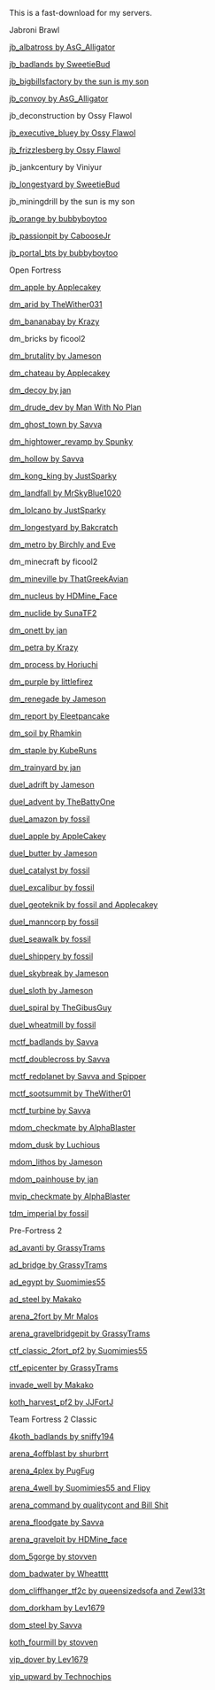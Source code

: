 This is a fast-download for my servers.

Jabroni Brawl

[jb_albatross by AsG_Alligator](https://gamebanana.com/mods/417586)

[jb_badlands by SweetieBud](https://gamebanana.com/mods/413590)

[jb_bigbillsfactory by the sun is my son](https://gamebanana.com/mods/421247)

[jb_convoy by AsG_Alligator](https://gamebanana.com/mods/414094)

jb_deconstruction by Ossy Flawol

[jb_executive_bluey by Ossy Flawol](https://gamebanana.com/mods/417328)

[jb_frizzlesberg by Ossy Flawol](https://gamebanana.com/mods/414670)

jb_jankcentury by Viniyur

[jb_longestyard by SweetieBud](https://gamebanana.com/mods/412299)

jb_miningdrill by the sun is my son

[jb_orange by bubbyboytoo](https://gamebanana.com/mods/411726)

[jb_passionpit by CabooseJr](https://gamebanana.com/mods/411842)

[jb_portal_bts by bubbyboytoo](https://gamebanana.com/mods/412105)

Open Fortress

[dm_apple by Applecakey](https://tf2maps.net/downloads/apple.11921/)

[dm_arid by TheWither031](https://tf2maps.net/downloads/arid.14373/)

[dm_bananabay by Krazy](https://gamebanana.com/mods/308878)

dm_bricks by ficool2

[dm_brutality by Jameson](https://tf2maps.net/downloads/brutality-72h.14314/)

[dm_chateau by Applecakey](https://tf2maps.net/downloads/chateau.12715/)

[dm_decoy by jan](https://gamebanana.com/mods/308687)

[dm_drude_dev by Man With No Plan](https://gamebanana.com/mods/151067)

[dm_ghost_town by Savva](https://gamebanana.com/mods/151098)

[dm_hightower_revamp by Spunky](https://tf2maps.net/downloads/dm_hightower_revamp.9535/)

[dm_hollow by Savva](https://gamebanana.com/mods/151101)

[dm_kong_king by JustSparky](https://gamebanana.com/mods/151104)

[dm_landfall by MrSkyBlue1020](https://tf2maps.net/downloads/landfall-night-of-deathmatch.13115/)

[dm_lolcano by JustSparky](https://gamebanana.com/mods/151105)

[dm_longestyard by Bakcratch](https://gamebanana.com/mods/151072)

[dm_metro by Birchly and Eve](https://gamebanana.com/mods/151073)

dm_minecraft by ficool2

[dm_mineville by ThatGreekAvian](https://gamebanana.com/mods/151074)

[dm_nucleus by HDMine_Face](https://gamebanana.com/mods/151109)

[dm_nuclide by SunaTF2](https://gamebanana.com/mods/151110)

[dm_onett by jan](https://gamebanana.com/mods/405838)

[dm_petra by Krazy](https://gamebanana.com/mods/151077)

[dm_process by Horiuchi](https://gamebanana.com/mods/151111)

[dm_purple by littlefirez](https://gamebanana.com/mods/385024)

[dm_renegade by Jameson](https://tf2maps.net/downloads/renegade.11822/)

[dm_report by Eleetpancake](https://gamebanana.com/mods/151080)

[dm_soil by Rhamkin](https://tf2maps.net/downloads/dm_soil.13093/)

[dm_staple by KubeRuns](https://gamebanana.com/mods/151113)

[dm_trainyard by jan](https://gamebanana.com/mods/313810)

[duel_adrift by Jameson](https://tf2maps.net/downloads/adrift.13046/)

[duel_advent by TheBattyOne](https://tf2maps.net/downloads/advent.14590/)

[duel_amazon by fossil](https://tf2maps.net/downloads/amazon.12811/)

[duel_apple by AppleCakey](https://tf2maps.net/downloads/apple-duel-edit.11926/)

[duel_butter by Jameson](https://tf2maps.net/downloads/butter.14987/)

[duel_catalyst by fossil](https://tf2maps.net/downloads/the-catalyst.12074/)

[duel_excalibur by fossil](https://tf2maps.net/downloads/excalibur.12659/)

[duel_geoteknik by fossil and Applecakey](https://tf2maps.net/downloads/geoteknik.12689/)

[duel_manncorp by fossil](https://tf2maps.net/downloads/mann-corp.13272/)

[duel_seawalk by fossil](https://tf2maps.net/downloads/seawalk.11966/)

[duel_shippery by fossil](https://tf2maps.net/downloads/shippery.12668/)

[duel_skybreak by Jameson](https://tf2maps.net/downloads/skybreak.12766/)

[duel_sloth by Jameson](https://tf2maps.net/downloads/sloth.12710/)

[duel_spiral by TheGibusGuy](https://tf2maps.net/downloads/spiral.12724/)

[duel_wheatmill by fossil](https://tf2maps.net/downloads/wheatmill.12878/)

[mctf_badlands by Savva](https://gamebanana.com/mods/151124)

[mctf_doublecross by Savva](https://gamebanana.com/mods/151125)

[mctf_redplanet by Savva and Spipper](https://gamebanana.com/mods/151129)

[mctf_sootsummit by TheWither01](https://tf2maps.net/downloads/mctf-soot-summit.15037/)

[mctf_turbine by Savva](https://gamebanana.com/mods/151130)

[mdom_checkmate by AlphaBlaster](https://tf2maps.net/downloads/checkmate-merc-dom.14600/)

[mdom_dusk by Luchious](https://gamebanana.com/mods/404848)

[mdom_lithos by Jameson](https://tf2maps.net/downloads/lithos.15035/)

[mdom_painhouse by jan](https://tf2maps.net/downloads/mdom-painhouse.14616/)

[mvip_checkmate by AlphaBlaster](https://tf2maps.net/downloads/checkmate-merc-vip.14595/)

[tdm_imperial by fossil](https://tf2maps.net/downloads/imperial.11859/)

Pre-Fortress 2

[ad_avanti by GrassyTrams](https://gamebanana.com/mods/416430)

[ad_bridge by GrassyTrams](https://gamebanana.com/mods/421431)

[ad_egypt by Suomimies55](https://gamebanana.com/mods/413826)

[ad_steel by Makako](https://gamebanana.com/mods/418364)

[arena_2fort by Mr Malos](https://mr-malos.itch.io/arena-2fort)

[arena_gravelbridgepit by GrassyTrams](https://gamebanana.com/mods/422017)

[ctf_classic_2fort_pf2 by Suomimies55](https://gamebanana.com/mods/413220)

[ctf_epicenter by GrassyTrams](https://gamebanana.com/mods/416839)

[invade_well by Makako](https://gamebanana.com/mods/416601)

[koth_harvest_pf2 by JJFortJ](https://gamebanana.com/mods/412905)

Team Fortress 2 Classic

[4koth_badlands by sniffy194](https://tf2maps.net/downloads/4koth_badlands-4-team-badlands.13100/)

[arena_4offblast by shurbrrt](https://gamebanana.com/mods/56254)

[arena_4plex by PugFug](https://gamebanana.com/mods/56256)

[arena_4well by Suomimies55 and Flipy](https://gamebanana.com/mods/309922)

[arena_command by qualitycont and Bill Shit](https://gamebanana.com/mods/56257)

[arena_floodgate by Savva](https://tf2maps.net/downloads/floodgate.13089/)

[arena_gravelpit by HDMine_face](https://gamebanana.com/mods/422564)

[dom_5gorge by stovven](https://gamebanana.com/mods/56216)

[dom_badwater by Wheatttt](https://gamebanana.com/mods/309956)

[dom_cliffhanger_tf2c by queensizedsofa and Zewl33t](https://gamebanana.com/mods/56223)

[dom_dorkham by Lev1679](https://tf2maps.net/downloads/dom_dorkham.13294/)

[dom_steel by Savva](https://tf2maps.net/downloads/steel-domination.13090/)

[koth_fourmill by stovven](https://gamebanana.com/mods/56237)

[vip_dover by Lev1679](https://tf2maps.net/downloads/vip_dover.13199/)

[vip_upward by Technochips](https://tf2maps.net/downloads/vip_upward.13091/)

